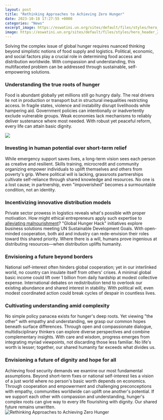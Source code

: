 ```yaml
---
layout: post
title: "Rethinking Approaches to Achieving Zero Hunger"
date: 2023-10-18 17:27:55 +0000
categories: "News"
excerpt_image: https://eswatini.un.org/sites/default/files/styles/hero_header_2xl_1x/public/2020-11/e_sdg_action_card_twitter_2.jpg?itok=vT-AOcwO
image: https://eswatini.un.org/sites/default/files/styles/hero_header_2xl_1x/public/2020-11/e_sdg_action_card_twitter_2.jpg?itok=vT-AOcwO
---
```


Solving the complex issue of global hunger requires nuanced thinking beyond simplistic notions of food supply and logistics. Political, economic, and social factors play a crucial role in determining food access and distribution worldwide. With compassion and understanding, this multifaceted problem can be addressed through sustainable, self-empowering solutions. 
### Understanding the true roots of hunger
Food is abundant globally yet millions still go hungry daily. The real drivers lie not in production or transport but in structural inequalities restricting access. In fragile states, violence and instability disrupt livelihoods while hampering aid. Government policies can intentionally or inadvertently exclude vulnerable groups. Weak economies lack mechanisms to reliably deliver sustenance where most needed. With robust yet peaceful reform, every life can attain basic dignity.

![](http://www.fao.org/assets/infographics/pdfimg/FAO-Infographic-ZeroHunger-en.JPG)
### Investing in human potential over short-term relief  
While emergency support saves lives, a long-term vision sees each person as creative and resilient. Skills training, microcredit and community organizing empower individuals to uplift themselves and others from poverty's grip. Where political will is lacking, grassroots partnerships cultivate self-reliance through shared knowledge and resources. No one is a lost cause; in partnership, even "impoverished" becomes a surmountable condition, not an identity. 
### Incentivizing innovative distribution models
Private sector prowess in logistics reveals what's possible with proper motivation. How might ethical entrepreneurs apply such expertise to [alleviating malnourishment](https://store.fi.io.vn/women-happy-halloween-shirts-pug-dog-happy-hallothanksmas-1)? "Global Hunger Hack" initiatives explore business solutions meeting UN Sustainable Development Goals. With open-minded cooperation, both aid and industry can rede-envision their roles toward this shared priority. Where there is a will, humans prove ingenious at distributing resources—when distribution uplifts humanity.
### Envisioning a future beyond borders  
National self-interest often hinders global cooperation; yet in our interlinked world, no country can insulate itself from others' crises. A minimal global basic income could lift over 1 billion from daily hardship at modest collective expense. International debates on redistribution tend to overlook our existing abundance and shared interest in stability. With political will, even modest coordinated action could break cycles of despair in countless lives.
### Cultivating understanding amid complexity   
No simple policy panacea exists for hunger's deep roots. Yet viewing "the other" with empathy and understanding, we grasp our common hopes beneath surface differences. Through open and compassionate dialogue, multidisciplinary thinkers can explore diverse perspectives and combine complementary insights. With care and wisdom, progress emerges from integrating myriad viewpoints, not discarding those less familiar. No life's worth is lesser; together, our shared humanity far exceeds what divides us.
### Envisioning a future of dignity and hope for all
Achieving food security demands we examine our most fundamental assumptions. Beyond short-term fixes or national self-interest lies a vision of a just world where no person's basic worth depends on economics. Through cooperation and empowerment and challenging preconceptions with empathy, communities worldwide can uplift one another's potential. If we support each other with compassion and understanding, hunger's complex roots can give way to every life flourishing with dignity. Our shared future remains unwritten.
![Rethinking Approaches to Achieving Zero Hunger](https://eswatini.un.org/sites/default/files/styles/hero_header_2xl_1x/public/2020-11/e_sdg_action_card_twitter_2.jpg?itok=vT-AOcwO)